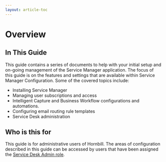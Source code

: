 ```yaml
---
layout: article-toc
---
```

# Overview

## In This Guide
This guide contains a series of documents to help with your initial setup and on-going management of the Service Manager application. The focus of this guide is on the features and settings that are available within Service Manager Configuration. Some of the covered topics include:

* Installing Service Manager
* Managing user subscriptions and access
* Intelligent Capture and Business Workflow configurations and automations.
* Configuring email routing rule templates
* Service Desk administration

## Who is this for
This guide is for administrative users of Hornbill.  The areas of configuration described in this guide can be accessed by users that have been assigned the [Service Desk Admin role](/service-manager-config/setup/service-manager-roles#administration-roles).